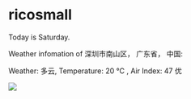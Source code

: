 # ricosmall

Today is Saturday.

Weather infomation of 深圳市南山区， 广东省， 中国: 

Weather: 多云, Temperature: 20 ℃ , Air Index: 47 优

<img src="https://github-readme-stats.vercel.app/api?username=ricosmall&show_icons=true" />
